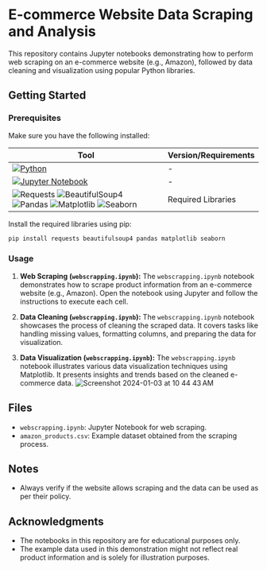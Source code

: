 # E-commerce Website Data Scraping and Analysis

This repository contains Jupyter notebooks demonstrating how to perform web scraping on an e-commerce website (e.g., Amazon), followed by data cleaning and visualization using popular Python libraries.

## Getting Started

### Prerequisites

Make sure you have the following installed:

| Tool                          | Version/Requirements       |
|-------------------------------|----------------------------|
| [![Python](https://img.shields.io/badge/Python-3.6+-blue)](https://www.python.org/downloads/) | - |
| [![Jupyter Notebook](https://img.shields.io/badge/Jupyter-Notebook-orange)](https://jupyter.org/install) | - |
| ![Requests](https://img.shields.io/badge/requests-required-green) ![BeautifulSoup4](https://img.shields.io/badge/beautifulsoup4-required-green) ![Pandas](https://img.shields.io/badge/pandas-required-green) ![Matplotlib](https://img.shields.io/badge/matplotlib-required-green) ![Seaborn](https://img.shields.io/badge/seaborn-required-green) | Required Libraries |


Install the required libraries using pip:

```bash
pip install requests beautifulsoup4 pandas matplotlib seaborn
```

### Usage

1. **Web Scraping (`webscrapping.ipynb`):** The `webscrapping.ipynb` notebook demonstrates how to scrape product information from an e-commerce website (e.g., Amazon). Open the notebook using Jupyter and follow the instructions to execute each cell.

2. **Data Cleaning (`webscrapping.ipynb`):** The `webscrapping.ipynb` notebook showcases the process of cleaning the scraped data. It covers tasks like handling missing values, formatting columns, and preparing the data for visualization.

3. **Data Visualization (`webscrapping.ipynb`):** The `webscrapping.ipynb` notebook illustrates various data visualization techniques using Matplotlib. It presents insights and trends based on the cleaned e-commerce data.
![Screenshot 2024-01-03 at 10 44 43 AM](https://github.com/manojbusam/WebScrapping/assets/44409170/7866c82c-7886-49dc-872e-6c1710900fe5)

## Files

- `webscrapping.ipynb`: Jupyter Notebook for web scraping.
- `amazon_products.csv`: Example dataset obtained from the scraping process.

## Notes

- Always verify if the website allows scraping and the data can be used as per their policy.

## Acknowledgments

- The notebooks in this repository are for educational purposes only.
- The example data used in this demonstration might not reflect real product information and is solely for illustration purposes.

